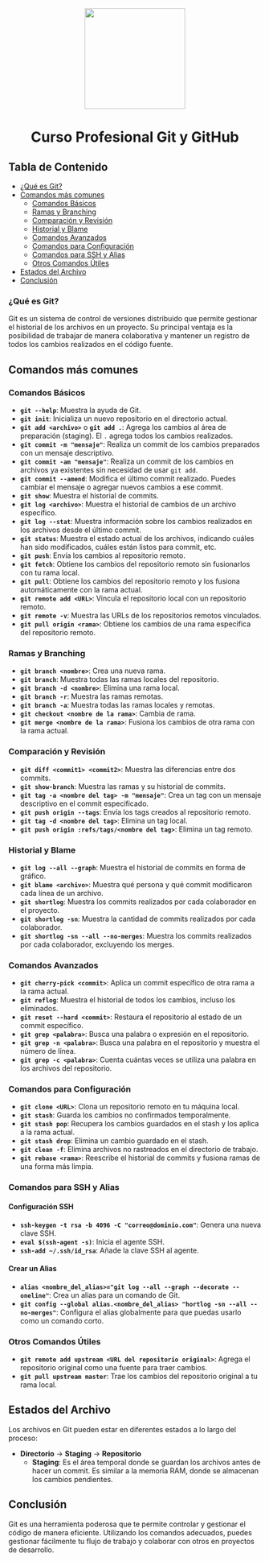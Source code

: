 <div align="center">
  <img height="200" src="https://avatars.githubusercontent.com/u/2975064?s=200&v=4"  />
</div>

###

<h1 align="center">Curso Profesional Git y GitHub</h1>

###

## Tabla de Contenido

- [¿Qué es Git?](#qué-es-git)
- [Comandos más comunes](#comandos-más-comunes)
  - [Comandos Básicos](#comandos-básicos)
  - [Ramas y Branching](#ramas-y-branching)
  - [Comparación y Revisión](#comparación-y-revisión)
  - [Historial y Blame](#historial-y-blame)
  - [Comandos Avanzados](#comandos-avanzados)
  - [Comandos para Configuración](#comandos-para-configuración)
  - [Comandos para SSH y Alias](#comandos-para-ssh-y-alias)
  - [Otros Comandos Útiles](#otros-comandos-útiles)
- [Estados del Archivo](#estados-del-archivo)
- [Conclusión](#conclusión)

###

### ¿Qué es Git? <a name="qué-es-git"></a>

Git es un sistema de control de versiones distribuido que permite gestionar el historial de los archivos en un proyecto. Su principal ventaja es la posibilidad de trabajar de manera colaborativa y mantener un registro de todos los cambios realizados en el código fuente.

## Comandos más comunes <a name="comandos-más-comunes"></a>

### Comandos Básicos <a name="comandos-básicos"></a>

- **`git --help`**: Muestra la ayuda de Git.
- **`git init`**: Inicializa un nuevo repositorio en el directorio actual.
- **`git add <archivo>`** o **`git add .`**: Agrega los cambios al área de preparación (staging). El `.` agrega todos los cambios realizados.
- **`git commit -m "mensaje"`**: Realiza un commit de los cambios preparados con un mensaje descriptivo.
- **`git commit -am "mensaje"`**: Realiza un commit de los cambios en archivos ya existentes sin necesidad de usar `git add`.
- **`git commit --amend`**: Modifica el último commit realizado. Puedes cambiar el mensaje o agregar nuevos cambios a ese commit.
- **`git show`**: Muestra el historial de commits.
- **`git log <archivo>`**: Muestra el historial de cambios de un archivo específico.
- **`git log --stat`**: Muestra información sobre los cambios realizados en los archivos desde el último commit.
- **`git status`**: Muestra el estado actual de los archivos, indicando cuáles han sido modificados, cuáles están listos para commit, etc.
- **`git push`**: Envía los cambios al repositorio remoto.
- **`git fetch`**: Obtiene los cambios del repositorio remoto sin fusionarlos con tu rama local.
- **`git pull`**: Obtiene los cambios del repositorio remoto y los fusiona automáticamente con la rama actual.
- **`git remote add <URL>`**: Vincula el repositorio local con un repositorio remoto.
- **`git remote -v`**: Muestra las URLs de los repositorios remotos vinculados.
- **`git pull origin <rama>`**: Obtiene los cambios de una rama específica del repositorio remoto.

### Ramas y Branching <a name="ramas-y-branching"></a>

- **`git branch <nombre>`**: Crea una nueva rama.
- **`git branch`**: Muestra todas las ramas locales del repositorio.
- **`git branch -d <nombre>`**: Elimina una rama local.
- **`git branch -r`**: Muestra las ramas remotas.
- **`git branch -a`**: Muestra todas las ramas locales y remotas.
- **`git checkout <nombre de la rama>`**: Cambia de rama.
- **`git merge <nombre de la rama>`**: Fusiona los cambios de otra rama con la rama actual.

### Comparación y Revisión <a name="comparación-y-revisión"></a>

- **`git diff <commit1> <commit2>`**: Muestra las diferencias entre dos commits.
- **`git show-branch`**: Muestra las ramas y su historial de commits.
- **`git tag -a <nombre del tag> -m "mensaje"`**: Crea un tag con un mensaje descriptivo en el commit especificado.
- **`git push origin --tags`**: Envía los tags creados al repositorio remoto.
- **`git tag -d <nombre del tag>`**: Elimina un tag local.
- **`git push origin :refs/tags/<nombre del tag>`**: Elimina un tag remoto.

### Historial y Blame <a name="historial-y-blame"></a>

- **`git log --all --graph`**: Muestra el historial de commits en forma de gráfico.
- **`git blame <archivo>`**: Muestra qué persona y qué commit modificaron cada línea de un archivo.
- **`git shortlog`**: Muestra los commits realizados por cada colaborador en el proyecto.
- **`git shortlog -sn`**: Muestra la cantidad de commits realizados por cada colaborador.
- **`git shortlog -sn --all --no-merges`**: Muestra los commits realizados por cada colaborador, excluyendo los merges.

### Comandos Avanzados <a name="comandos-avanzados"></a>

- **`git cherry-pick <commit>`**: Aplica un commit específico de otra rama a la rama actual.
- **`git reflog`**: Muestra el historial de todos los cambios, incluso los eliminados.
- **`git reset --hard <commit>`**: Restaura el repositorio al estado de un commit específico.
- **`git grep <palabra>`**: Busca una palabra o expresión en el repositorio.
- **`git grep -n <palabra>`**: Busca una palabra en el repositorio y muestra el número de línea.
- **`git grep -c <palabra>`**: Cuenta cuántas veces se utiliza una palabra en los archivos del repositorio.

### Comandos para Configuración <a name="comandos-para-configuración"></a>

- **`git clone <URL>`**: Clona un repositorio remoto en tu máquina local.
- **`git stash`**: Guarda los cambios no confirmados temporalmente.
- **`git stash pop`**: Recupera los cambios guardados en el stash y los aplica a la rama actual.
- **`git stash drop`**: Elimina un cambio guardado en el stash.
- **`git clean -f`**: Elimina archivos no rastreados en el directorio de trabajo.
- **`git rebase <rama>`**: Reescribe el historial de commits y fusiona ramas de una forma más limpia.

### Comandos para SSH y Alias <a name="comandos-para-ssh-y-alias"></a>

#### Configuración SSH

- **`ssh-keygen -t rsa -b 4096 -C "correo@dominio.com"`**: Genera una nueva clave SSH.
- **`eval $(ssh-agent -s)`**: Inicia el agente SSH.
- **`ssh-add ~/.ssh/id_rsa`**: Añade la clave SSH al agente.

#### Crear un Alias

- **`alias <nombre_del_alias>="git log --all --graph --decorate --oneline"`**: Crea un alias para un comando de Git.
- **`git config --global alias.<nombre_del_alias> "hortlog -sn --all --no-merges"`**: Configura el alias globalmente para que puedas usarlo como un comando corto.

### Otros Comandos Útiles <a name="otros-comandos-útiles"></a>

- **`git remote add upstream <URL del repositorio original>`**: Agrega el repositorio original como una fuente para traer cambios.
- **`git pull upstream master`**: Trae los cambios del repositorio original a tu rama local.

## Estados del Archivo <a name="estados-del-archivo"></a>

Los archivos en Git pueden estar en diferentes estados a lo largo del proceso:

- **Directorio** → **Staging** → **Repositorio**  
  - **Staging**: Es el área temporal donde se guardan los archivos antes de hacer un commit. Es similar a la memoria RAM, donde se almacenan los cambios pendientes.

## Conclusión <a name="conclusión"></a>

Git es una herramienta poderosa que te permite controlar y gestionar el código de manera eficiente. Utilizando los comandos adecuados, puedes gestionar fácilmente tu flujo de trabajo y colaborar con otros en proyectos de desarrollo.
